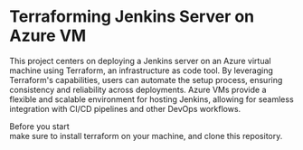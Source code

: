 # Terraforming Jenkins Server on Azure VM

This project centers on deploying a Jenkins server on an Azure virtual machine using Terraform, an infrastructure as code tool. By leveraging Terraform's capabilities, users can automate the setup process, ensuring consistency and reliability across deployments. Azure VMs provide a flexible and scalable environment for hosting Jenkins, allowing for seamless integration with CI/CD pipelines and other DevOps workflows.

Before you start<br>
make sure to install terraform on your machine, and clone this repository.
